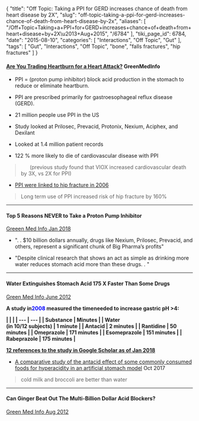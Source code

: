 {
    "title": "Off Topic: Taking a PPI for GERD increases chance of death from heart disease by 2X",
    "slug": "off-topic-taking-a-ppi-for-gerd-increases-chance-of-death-from-heart-disease-by-2x",
    "aliases": [
        "/Off+Topic+Taking+a+PPI+for+GERD+increases+chance+of+death+from+heart+disease+by+2X\u2013+Aug+2015",
        "/6784"
    ],
    "tiki_page_id": 6784,
    "date": "2015-08-10",
    "categories": [
        "Interactions",
        "Off Topic",
        "Gut"
    ],
    "tags": [
        "Gut",
        "Interactions",
        "Off Topic",
        "bone",
        "falls fractures",
        "hip fractures"
    ]
}


#### [Are You Trading Heartburn for a Heart Attack?](http://www.greenmedinfo.com/blog/are-you-trading-heartburn-heart-attack) GreenMedInfo

* PPI = (proton pump inhibitor) block acid production in the stomach to reduce or eliminate heartburn.  

* PPI are prescribed primarily for gastroesophageal reflux disease (GERD). 

* 21 million people use PPI in the US

* Study looked at Prilosec, Prevacid, Protonix, Nexium, Aciphex, and Dexilant

* Looked at 1.4 million patient records

* 122 % more likely to die of cardiovascular disease with PPI

> &nbsp; &nbsp; &nbsp; (previous study found that VIOX increased cardiovascular death by 3X, vs 2X for PPI)

* [PPI were linked to hip fracture in 2006](http://www.ncbi.nlm.nih.gov/pubmed/17190895)

> Long term use of PPI increased risk of hip fracture by 160%

---

#### Top 5 Reasons NEVER to Take a Proton Pump Inhibitor

[Greeen Med Info Jan 2018](http://www.greenmedinfo.com/blog/top-5-reasons-never-take-proton-pump-inhibitor)

* ". . $10 billion dollars annually, drugs like Nexium, Prilosec, Prevacid, and others, represent a significant chunk of Big Pharma’s profits"

* "Despite clinical research that shows an act as simple as drinking more water reduces stomach acid more than these drugs. . "

---

#### Water Extinguishes Stomach Acid 175 X Faster Than Some Drugs

[Green Med Info June 2012](http://www.greenmedinfo.com/blog/water-extinguishes-stomach-acid-175x-faster-some-drugs)

 **A study in<span style="color:#00F;">2008</span> measured the timeneeded to increase gastric pH >4:** 

 **| | |
| --- | --- |
| Substance | Minutes |
| Water<br> (in 10/12 subjects) | 1 minute |
| Antacid  | 2 minutes |
| Rantidine  | 50 minutes |
| Omeprazole  | 171 minutes |
| Esomeprazole | 151 minutes |
| Rabeprazole  | 175 minutes |** 

 **[12 references to the study in Google Scholar as of Jan 2018](https://scholar.google.com/scholar?cites=9937135596852570556&as_sdt=5,48&sciodt=0,48&hl=en)** 

* [A comparative study of the antacid effect of some commonly consumed foods for hyperacidity in an artificial stomach model](https://www.sciencedirect.com/science/article/pii/S0965229917302273) Oct 2017

> cold milk and broccoli are better than water

---

#### Can Ginger Beat Out The Multi-Billion Dollar Acid Blockers?

[Green Med Info Aug 2012](http://www.greenmedinfo.com/blog/can-ginger-beat-out-multi-billion-dollar-acid-blockers)